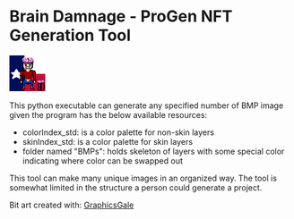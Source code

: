 # Brain Damnage - ProGen NFT Generation Tool
![Brain Damnage Sample](https://raw.githubusercontent.com/EthanRWagner/Brain-Damnage-NFT/main/imgs/samples/NFT_v1.bmp)

This python executable can generate any specified number of BMP image given the program has the below available resources:
* colorIndex_std: is a color palette for non-skin layers
* skinIndex_std: is a color palette for skin layers
* folder named "BMPs": holds skeleton of layers with some special color indicating where color can be swapped out

This tool can make many unique images in an organized way. The tool is somewhat limited in the structure a person could generate a project.

Bit art created with: [GraphicsGale](https://graphicsgale.com/us/)
